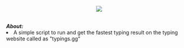 <p align="center">
  <img src="https://i.ibb.co/YDmvx7r/Whats-App-Image-2020-10-29-at-12-07-28-PM.jpg">
</p>


<br>
<b><i>About:</i></b>
<li>A simple script to run and get the fastest typing result on the typing website called as "typings.gg"</li>

